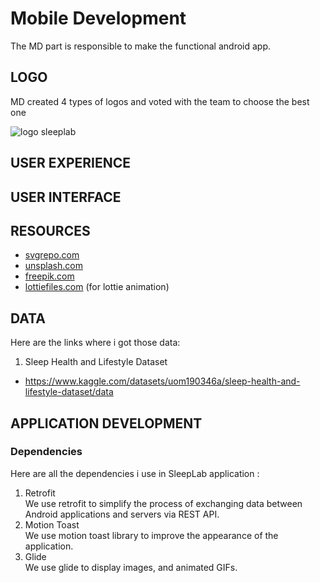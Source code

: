 # Mobile Development
The MD part is responsible to make the functional android app.

## LOGO
[logo-sleeplab]:https://github.com/abdulrohman19/SleepLab/blob/android-developer/Logo/4%20Logos.png
MD created 4 types of logos and voted with the team to choose the best one

![logo sleeplab][logo-sleeplab]

## USER EXPERIENCE


## USER INTERFACE


## RESOURCES
- [svgrepo.com](https://www.svgrepo.com/)
- [unsplash.com](https://unsplash.com/)
- [freepik.com](https://www.freepik.com/home)
- [lottiefiles.com](https://lottiefiles.com/) (for lottie animation)

## DATA <br>
Here are the links where i got those data:
1. Sleep Health and Lifestyle Dataset
- https://www.kaggle.com/datasets/uom190346a/sleep-health-and-lifestyle-dataset/data

## APPLICATION DEVELOPMENT

### Dependencies
Here are all the dependencies i use in SleepLab application :

1. Retrofit <br>
We use retrofit to simplify the process of exchanging data between Android applications and servers via REST API.
2. Motion Toast <br>
We use motion toast library to  improve the appearance of the application.
3. Glide <br>
We use glide to display images, and animated GIFs.

